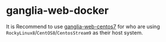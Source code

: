 # ganglia-web-docker

It is Recommend to use [ganglia-web-centos7](https://github.com/berlin2123/ganglia-web-docker/tree/main/ganglia-web-centos7) for who are using `RockyLinux8`/`CentOS8`/`CentosStream9` as their host system.
